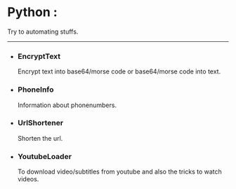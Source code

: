 # Python : 
   Try to automating stuffs.
<hr width = "100%" >

<ul>
   <li><h3>EncryptText</h3>Encrypt text into base64/morse code or base64/morse code into text.</li> 
   <li><h3>PhoneInfo</h3>Information about phonenumbers.</li>
   <li><h3>UrlShortener</h3>Shorten the url.</li>
   <li><h3>YoutubeLoader</h3>To download video/subtitles from youtube and also the tricks to watch videos.</li>
</ul>
